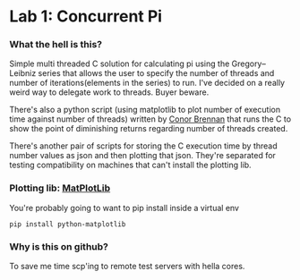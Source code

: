 # Lab 1: Concurrent Pi

### What the hell is this?
Simple multi threaded C solution for calculating pi using the Gregory–Leibniz series that allows the user to specify the number of threads and number of iterations(elements in the series) to run. I've decided on a really weird way to delegate work to threads. Buyer beware.

There's also a python script (using matplotlib to plot number of execution time against number of threads) written by [Conor Brennan](https://github.com/c-brenn) that runs the C to show the point of diminishing returns regarding number of threads created.

There's another pair of scripts for storing the C execution time by thread number values as json and then plotting that json. They're separated for testing compatibility on machines that can't install the plotting lib.

### Plotting lib: [MatPlotLib](http://matplotlib.org/)
You're probably going to want to pip install inside a virtual env
```
pip install python-matplotlib
```

### Why is this on github?
To save me time scp'ing to remote test servers with hella cores.